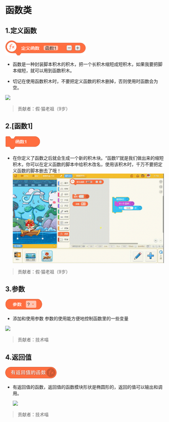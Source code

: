 # 函数类
## 1.定义函数

![](./assets/定义函数.png)

* 函数是一种封装脚本积木的积木，把一个长积木缩短成短积木，如果我要把脚本缩短，就可以用到函数积木。

* 切记在使用函数积木时，不要把定义函数的积木删掉，否则使用时函数会为空。 

![](https://o44j7l4g3.qnssl.com/FlaVzbZqfvvtqHpjZs-LOBNprXbn)

> 贡献者：假·猫老祖（9岁）

## 2.\[函数1\]

![](./assets/函数1.png)

* 在你定义了函数之后就会生成一个新的积木块。“函数1”就是我们做出来的缩短积木，你可以在定义函数的脚本中给积木改名，使用该积木时，千万不要把定义函数的脚本删去了哦！![](./assets/20170414_164638.gif)

> 贡献者：假·猫老祖（9岁）

## 3.参数

![](./assets/参数.png)

* 添加和使用参数
  参数的使用能方便地控制函数里的一些变量

![](https://o44j7l4g3.qnssl.com/FhiDCc0zRUF9YfctokuWpN0koMso)

> 贡献者：技术喵

## 4.返回值

![](./assets/返回值.png)

* 有返回值的函数，返回值的函数模块形状是椭圆形的，返回的值可以输出和调用。

  ![](https://o44j7l4g3.qnssl.com/FpWXSU2Lf8W4wm3y_EVpzqv9kMOQ)

> 贡献者：技术喵



